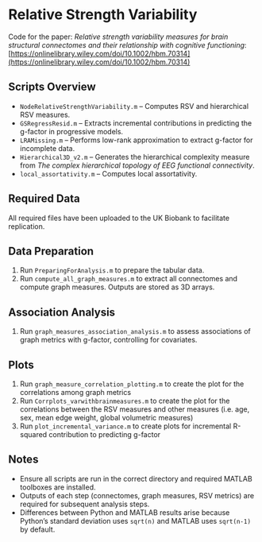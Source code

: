 # Relative Strength Variability

Code for the paper: *Relative strength variability measures for brain structural connectomes and their relationship with cognitive functioning*: [https://onlinelibrary.wiley.com/doi/10.1002/hbm.70314](https://onlinelibrary.wiley.com/doi/10.1002/hbm.70314)

## Scripts Overview

- `NodeRelativeStrengthVariability.m` – Computes RSV and hierarchical RSV measures.  
- `GSRegressResid.m` – Extracts incremental contributions in predicting the g-factor in progressive models.  
- `LRAMissing.m` – Performs low-rank approximation to extract g-factor for incomplete data.  
- `Hierarchical3D_v2.m` – Generates the hierarchical complexity measure from *The complex hierarchical topology of EEG functional connectivity*.  
- `local_assortativity.m` – Computes local assortativity.

## Required Data

All required files have been uploaded to the UK Biobank to facilitate replication.

## Data Preparation

1. Run `PreparingForAnalysis.m` to prepare the tabular data.  
2. Run `compute_all_graph_measures.m` to extract all connectomes and compute graph measures. Outputs are stored as 3D arrays.

## Association Analysis

1. Run `graph_measures_association_analysis.m` to assess associations of graph metrics with g-factor, controlling for covariates.

## Plots

1. Run `graph_measure_correlation_plotting.m` to create the plot for the correlations among graph metrics
2. Run `Corrplots_varwithbrainmeasures.m` to create the plot for the correlations between the RSV measures and other measures (i.e. age, sex, mean edge weight, global volumetric measures)
3. Run `plot_incremental_variance.m` to create plots for incremental R-squared contribution to predicting g-factor

## Notes

- Ensure all scripts are run in the correct directory and required MATLAB toolboxes are installed.  
- Outputs of each step (connectomes, graph measures, RSV metrics) are required for subsequent analysis steps.
- Differences between Python and MATLAB results arise because Python’s standard deviation uses `sqrt(n)` and MATLAB uses `sqrt(n-1)` by default.
